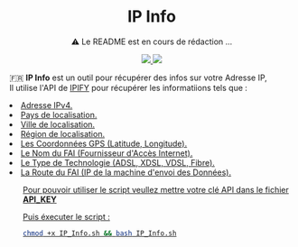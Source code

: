 <h1 align="center">IP Info</h1>

<p align="center">⚠️ Le README est en cours de rédaction ...</p> 

<p align="center">
      <a href="https://fr.wikipedia.org/wiki/Bourne-Again_shell">
        <img src="https://img.shields.io/badge/Language-Bash%20Shell-blue?logo=gnubash">
    </a>
    <a href="https://www.gnu.org/licenses/quick-guide-gplv3.fr.html">
        <img src="https://img.shields.io/badge/Licence-GPL%20V3-blue">
    </a>
</p>
  
<p>
  🇫🇷 <b>IP Info</b> est un outil pour récupérer des infos sur votre Adresse IP, <br>
    Il utilise l'API de <a href="https://geo.ipify.org/">IPIFY</a> pour récupérer les informatiions tels que :<br>
  <u>
    <li>Adresse IPv4.</li>
    <li>Pays de localisation.</li>
    <li>Ville de localisation.</li>
    <li>Région de localisation.</li>
    <li>Les Coordonnées GPS (Latitude, Longitude).</li>
    <li>Le Nom du FAI (Fournisseur d'Accès Internet).</li>
    <li>Le Type de Technologie (ADSL, XDSL, VDSL, Fibre).</li>
    <li>La Route du FAI (IP de la machine d'envoi des Données).</li>
  <ul>
</p>
    
<p>Pour pouvoir utiliser le script veullez mettre votre clé API dans le fichier <b>API_KEY</b></p>
<p>Puis éxecuter le script : </p>
    
 ```bash
chmod +x IP_Info.sh && bash IP_Info.sh
```
